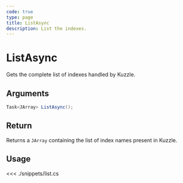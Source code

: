 ```yaml
---
code: true
type: page
title: ListAsync
description: List the indexes.
---
```


# ListAsync

Gets the complete list of indexes handled by Kuzzle.

## Arguments

```cs
Task<JArray> ListAsync();
```

## Return

Returns a `JArray` containing the list of index names present in Kuzzle.

## Usage

<<< ./snippets/list.cs
